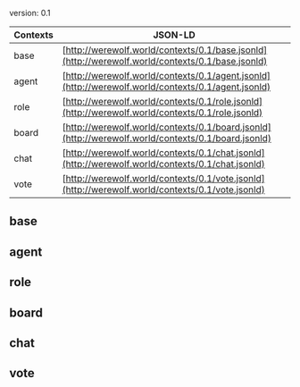 
version: 0.1

|Contexts|JSON-LD|
---|---
|base|[http://werewolf.world/contexts/0.1/base.jsonld](http://werewolf.world/contexts/0.1/base.jsonld)|
|agent|[http://werewolf.world/contexts/0.1/agent.jsonld](http://werewolf.world/contexts/0.1/agent.jsonld)|
|role|[http://werewolf.world/contexts/0.1/role.jsonld](http://werewolf.world/contexts/0.1/role.jsonld)|
|board|[http://werewolf.world/contexts/0.1/board.jsonld](http://werewolf.world/contexts/0.1/board.jsonld)|
|chat|[http://werewolf.world/contexts/0.1/chat.jsonld](http://werewolf.world/contexts/0.1/chat.jsonld)|
|vote|[http://werewolf.world/contexts/0.1/vote.jsonld](http://werewolf.world/contexts/0.1/vote.jsonld)|

## base


## agent


## role


## board


## chat


## vote


